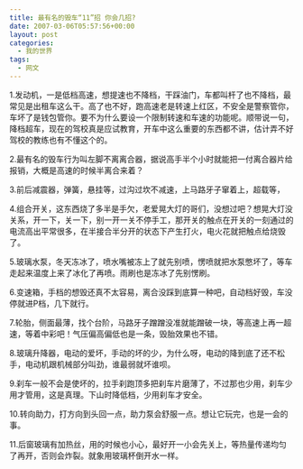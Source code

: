 ```yaml
---
title: 最有名的毁车“11”招 你会几招?
date: 2007-03-06T05:57:56+00:00
layout: post
categories:
  - 我的世界
tags:
  - 网文
---
```


1.发动机，一是低档高速，想提速也不降档，干踩油门，车都叫杆了也不降档，最常见是出租车这么干。高了也不好，跑高速老是转速上红区，不安全是警察管你，车坏了是钱包管你。要不为什么要设一个限制转速和车速的功能呢。顺带说一句，降档超车，现在的驾校真是应试教育，开车中这么重要的东西都不讲，估计弄不好驾校的教练也有不懂这个的。

2.最有名的毁车行为叫左脚不离离合器，据说高手半个小时就能把一付离合器片给报销，大概是高速的时候半离合来着？

3.前后减震器，弹簧，悬挂等，过沟过坎不减速，上马路牙子窜着上，超载等，

4.组合开关，这东西烧了多半是手欠，老爱晃大灯的哥们，没想过吧？想晃大灯没关系，开一下，关一下，别一开一关不停手工，那开关的触点在开关的一刻通过的电流高出平常很多，在半接合半分开的状态下产生打火，电火花就把触点给烧毁了。
<!--more-->
5.玻璃水泵，冬天冻冰了，喷水嘴被冻上了就先别喷，愣喷就把水泵憋坏了，等车走起来温度上来了冰化了再喷。雨刷也是冻冰了先别愣刷。

6.变速箱，手档的想毁还真不太容易，离合没踩到底算一种吧，自动档好毁，车没停就进P档，几下就行。

7.轮胎，侧面最薄，找个台阶，马路牙子蹭蹭没准就能蹭破一块，等高速上再一超速，等着中彩吧！气压偏高偏低也是一条，毁胎效果也不错。

8.玻璃升降器，电动的爱坏，手动的坏的少，为什么呀，电动的降到底了还不松手，电动机跟机械部分叫劲，谁最弱就坏谁呗。

9.刹车一般不会是使坏的，拉手刹跑顶多把刹车片磨薄了，不过那也少用，刹车少用才管用，这是真理。下山时降低档，少用刹车才安全。

10.转向助力，打方向到头回一点，助力泵会舒服一点。想让它玩完，也是一会的事。

11.后窗玻璃有加热丝，用的时候也小心，最好开一小会先关上，等热量传递均匀了再开，否则会炸裂。就象用玻璃杯倒开水一样。